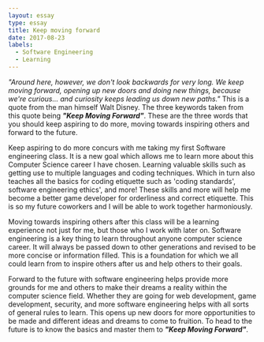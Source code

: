 ```yaml
---
layout: essay
type: essay
title: Keep moving forward
date: 2017-08-23
labels:
  - Software Engineering
  - Learning
---
```


_"Around here, however, we don't look backwards for very long. We keep moving forward, opening up new doors and doing new things, because we're curious... and curiosity keeps leading us down new paths."_ This is a quote from the man himself Walt Disney. The three keywords taken from this quote being _**"Keep Moving Forward"**_. These are the three words that you should keep aspiring to do more, moving towards inspiring others and forward to the future.

Keep aspiring to do more concurs with me taking my first Software engineering class. It is a new goal which allows me to learn more about this Computer Science career I have chosen. Learning valuable skills such as getting use to multiple languages and coding techniques. Which in turn also teaches all the basics for coding etiquette such as 'coding standards', software engineering ethics', and more! These skills and more will help me become a better game developer for orderliness and correct etiquette. This is so my future coworkers and I will be able to work together harmoniously.

Moving towards inspiring others after this class will be a learning experience not just for me, but those who I work with later on. Software engineering is a key thing to learn throughout anyone computer science career. It will always be passed down to other generations and revised to be more concise or information filled. This is a foundation for which we all could learn from to inspire others after us and help others to their goals. 

Forward to the future with software engineering helps provide more grounds for me and others to make their dreams a reality within the computer science field. Whether they are going for web development, game development, security, and more software engineering helps with all sorts of general rules to learn. This opens up new doors for more opportunities to be made and different ideas and dreams to come to fruition. To head to the future is to know the basics and master them to _**"Keep Moving Forward"**_.
